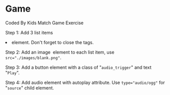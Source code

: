 # Game
Coded By Kids Match Game Exercise

Step 1:
Add 3 list items <code><li></code> element. Don't forget to close the tags.

Step 2:
Add an image <code><img></code> element to each list item, use <code>src="./images/blank.png"</code>.

Step 3:
Add a button element with a class of "<code>audio_trigger</code>" and text "<code>Play</code>".

Step 4:
Add audio element with autoplay attribute. Use <code>type="audio/ogg"</code> for "<code>source</code>" child element.
